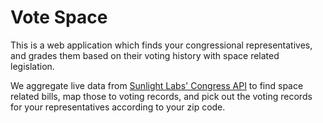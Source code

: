 # Vote Space

This is a web application which finds your congressional representatives, and grades them based on their voting history with space related legislation.

We aggregate live data from [Sunlight Labs' Congress API](https://sunlightlabs.github.io/congress/) to find space related bills, map those to voting records, and pick out the voting records for your representatives according to your zip code.
